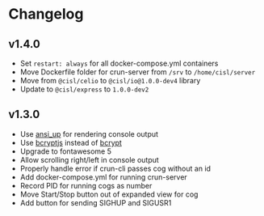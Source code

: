 # Changelog

## v1.4.0
* Set `restart: always` for all docker-compose.yml containers
* Move Dockerfile folder for crun-server from `/srv` to `/home/cisl/server`
* Move from `@cisl/celio` to `@cisl/io@1.0.0-dev4` library
* Update to `@cisl/express` to `1.0.0-dev2`

## v1.3.0
* Use [ansi_up](https://github.com/drudru/ansi_up#readme) for rendering console output
* Use [bcryptjs](https://www.npmjs.com/package/bcryptjs) instead of [bcrypt](https://www.npmjs.com/package/bcrypt)
* Upgrade to fontawesome 5
* Allow scrolling right/left in console output
* Properly handle error if crun-cli passes cog without an id
* Add docker-compose.yml for running crun-server
* Record PID for running cogs as number
* Move Start/Stop button out of expanded view for cog
* Add button for sending SIGHUP and SIGUSR1
